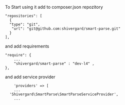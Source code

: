 To Start using it add to composer.json repozitory

    "repositories": [
      {
      "type": "git",
       "url": "git@github.com:shivergard/smart-parse.git"
      }
    ],

and add requirements

	"require": {
		...
        "shivergard/smart-parse" : "dev-l4" ,
    },

and add service provider

		'providers' => [
		...
      'Shivergard\SmartParse\SmartParseServiceProvider',
		...
